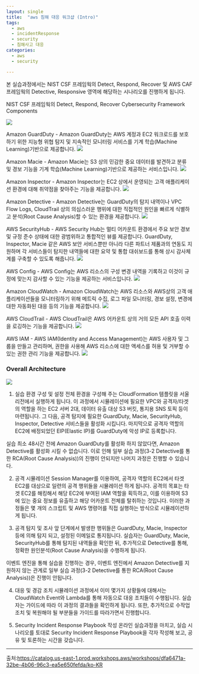 ```yaml
---
layout: single
title:  "aws 침해 대응 워크샵 (Intro)"
tags:
  - aws
  - incidentResponse
  - security
  - 침해사고 대응
categories:
  - aws
  - security

---
```


본 실습과정에서는 NIST CSF 프레임웍의 Detect, Respond, Recover 및 AWS CAF 프레임웍의 Detective, Responsive 영역에 해당하는 시나리오를 진행하게 됩니다.

 NIST CSF 프레임웍의 Detect, Respond, Recover
 Cybersecurity Framework Components
 
 ![](https://velog.velcdn.com/images/yuran3391/post/cac36a0d-6b38-40a4-80aa-94336faac3b9/image.png)


Amazon GuardDuty  - Amazon GuardDuty는 AWS 계정과 EC2 워크로드를 보호하기 위한 지능형 위협 탐지 및 지속적인 모니터링 서비스를 기계 학습(Machine Learning)기반으로 제공합니다.
![](https://velog.velcdn.com/images/yuran3391/post/08c6bf6e-a0c5-444f-8db1-455b296aab9a/image.png)


Amazon Macie  - Amazon Macie는 S3 상의 민감한 중요 데이터를 발견하고 분류 및 경보 기능을 기계 학습(Machine Learning)기반으로 제공하는 서비스입니다.
![](https://velog.velcdn.com/images/yuran3391/post/23c8f5e0-14a5-458f-9eca-8f88d64e88ae/image.png)


Amazon Inspector  - Amazon Inspector는 EC2 상에서 운영되는 고객 애플리케이션 환경에 대해 취약점을 찾아주는 기능을 제공합니다.
![](https://velog.velcdn.com/images/yuran3391/post/9c59ca94-ffa9-4d2e-8b99-e716932450cb/image.png)

Amazon Detective  - Amazon Detective는 GuardDuty의 탐지 내역이나 VPC Flow Logs, CloudTrail 상의 의심스러운 행위에 대한 직접적인 원인을 빠르게 식별하고 분석(Root Cause Analysis)할 수 있는 환경을 제공합니다.
![](https://velog.velcdn.com/images/yuran3391/post/89cd51a7-b320-43d3-818c-90dfa7b5727c/image.png)

AWS SecurityHub  - AWS Security Hub는 멀티 어카운트 환경에서 주요 보안 경보 및 규정 준수 상태에 대한 광범위하고 통합적인 뷰를 제공합니다. GuardDuty, Inspector, Macie 같은 AWS 보안 서비스뿐만 아니라 다른 파트너 제품과의 연동도 지원하며 각 서비스들이 탐지한 내역들에 대한 요약 및 통합 대쉬보드를 통해 상시 감사체계를 구축할 수 있도록 해줍니다.
![](https://velog.velcdn.com/images/yuran3391/post/7e989079-d393-4217-9baf-af88c61b06fd/image.png)


AWS Config  - AWS Config는 AWS 리소스의 구성 변경 내역을 기록하고 이것이 규정에 맞는지 감사할 수 있는 기능을 제공하는 서비스입니다.
![](https://velog.velcdn.com/images/yuran3391/post/5e12b50e-ddfb-42b1-8f71-1314238f7952/image.png)

Amazon CloudWatch  - Amazon CloudWatch는 AWS 리소스와 AWS상의 고객 애플리케이션들을 모니터링하기 위해 메트릭 수집, 로그 파일 모니터링, 경보 설정, 변경에 대한 자동화된 대응 등의 기능을 제공합니다.
![](https://velog.velcdn.com/images/yuran3391/post/4b3e89d9-c225-42bd-bc61-1be0c677172b/image.png)

AWS CloudTrail  - AWS CloudTrail은 AWS 어카운트 상의 거의 모든 API 호출 이력을 로깅하는 기능을 제공합니다.
![](https://velog.velcdn.com/images/yuran3391/post/21d47410-c923-4199-812c-2afb92c3b6b5/image.png)


AWS IAM  - AWS IAM(Identity and Access Management)는 AWS 사용자 및 그룹을 만들고 관리하며, 권한을 사용해 AWS 리소스에 대한 액세스를 허용 및 거부할 수 있는 권한 관리 기능을 제공합니다.
![](https://velog.velcdn.com/images/yuran3391/post/703d69c0-c62d-4931-a07e-5f6a0632ead5/image.png)

### Overall Architecture

![](https://velog.velcdn.com/images/yuran3391/post/d6f41d1b-afe3-42f0-9c5b-8ed27bd95811/image.png)

1. 실습 환경 구성 및 설정
전체 환경을 구성해 주는 CloudFormation 템플릿을 서울 리전에서 실행하게 됩니다. 이 과정에서 시뮬레이션에 필요한 VPC와 공격자/타겟의 역할을 하는 EC2 서버 2대, 데이터 유출 대상 S3 버킷, 통지용 SNS 토픽 등이 마련됩니다. 그 다음, 공격 탐지에 필요한 GuardDuty, Macie, SecurityHub, Inspector, Detective 서비스들을 활성화 시킵니다. 마지막으로 공격자 역할의 EC2에 배정되었던 EIP(Elastic IP)를 GuardDuty에 악성 IP로 등록합니다.

실습 최소 48시간 전에 Amazon GuardDuty를 활성화 하지 않았다면, Amazon Detective를 활성화 시킬 수 없습니다. 이로 인해 일부 실습 과정(3-2 Detective를 통한 RCA(Root Cause Analysis))의 진행이 안되지만 나머지 과정은 진행할 수 있습니다.

2. 공격 시뮬레이션
Session Manager를 이용하여, 공격자 역할의 EC2에서 타겟 EC2를 대상으로 일련의 공격 행위들을 시뮬레이션 하게 됩니다. 공격의 목표는 타겟 EC2를 해킹해서 해당 EC2에 부여된 IAM 역할을 획득하고, 이를 이용하여 S3에 있는 중요 정보를 유출하고 해당 어카운트 전체를 탈취하는 것입니다. 이러한 과정들은 몇 개의 스크립트 및 AWS 명령어를 직접 실행하는 방식으로 시뮬레이션하게 됩니다.

3. 공격 탐지 및 조사
앞 단계에서 발생한 행위들은 GuardDuty, Macie, Inspector 등에 의해 탐지 되고, 설정된 이메일로 통지됩니다. 실습자는 GuardDuty, Macie, SecurityHub를 통해 탐지된 내역들을 확인한 뒤, 추가적으로 Detective를 통해, 정확한 원인분석(Root Cause Analysis)을 수행하게 됩니다.

이벤트 엔진을 통해 실습을 진행하는 경우, 이벤트 엔진에서 Amazon Detective를 지원하지 않는 관계로 일부 실습 과정(3-2 Detective를 통한 RCA(Root Cause Analysis))은 진행이 안됩니다.

4. 대응 및 경감 조치
시뮬레이션 과정에서 이미 몇가지 상황들에 대해서는 CloudWatch Event와 Lambda를 통해 자동으로 대응 조치들이 수행됩니다. 실습자는 가이드에 따라 이 과정의 결과들을 확인하게 됩니다. 또한, 추가적으로 수작업 조치 및 복원해야 될 부분들을 가이드를 따라가면서 진행합니다.

5. Security Incident Response Playbook 작성
온라인 실습과정을 마치고, 실습 시나리오를 토대로 Security Incident Response Playbook을 각자 작성해 보고, 공유 및 토론하는 시간을 갖습니다.

---
출처:https://catalog.us-east-1.prod.workshops.aws/workshops/dfa6471a-32be-4b06-96c3-ea5e650fefda/ko-KR
